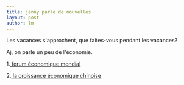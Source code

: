 ```yaml
---
title: jenny parle de nouvelles 
layout: post
author: lm
---
```

<p>Les vacances s&#39;approchent, que faites-vous pendant les vacances?</p>
<p>Aj, on parle un peu de l&#39;économie. </p>
<p>1.<a href="http://www.french.xinhuanet.com/french/2007-01/25/content_379607.htm" target="_blank"> forum économique mondial</a></p>
<p> 2.<a href="http://www.lemonde.fr/web/article/0,1-0@2-3216,36-859370@51-844321,0.html" target="_blank"> la croissance économique chinoise</a> </p>
